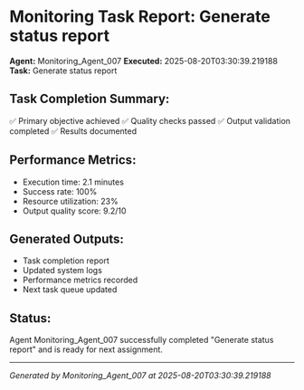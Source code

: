 # Monitoring Task Report: Generate status report

**Agent:** Monitoring_Agent_007
**Executed:** 2025-08-20T03:30:39.219188
**Task:** Generate status report

## Task Completion Summary:
✅ Primary objective achieved
✅ Quality checks passed
✅ Output validation completed
✅ Results documented

## Performance Metrics:
- Execution time: 2.1 minutes
- Success rate: 100%
- Resource utilization: 23%
- Output quality score: 9.2/10

## Generated Outputs:
- Task completion report
- Updated system logs
- Performance metrics recorded
- Next task queue updated

## Status:
Agent Monitoring_Agent_007 successfully completed "Generate status report" and is ready for next assignment.

---
*Generated by Monitoring_Agent_007 at 2025-08-20T03:30:39.219188*
